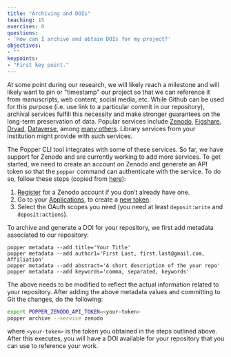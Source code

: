 ```yaml
---
title: "Archiving and DOIs"
teaching: 15
exercises: 0
questions:
- 'How can I archive and obtain DOIs for my project?'
objectives:
- ""
keypoints:
- "First key point."
---
```


At some point during our research, we will likely reach a milestone 
and will likely want to pin or "timestamp" our project so that we can 
reference it from manuscripts, web content, social media, etc. While 
Github can be used for this purpose (i.e. use link to a particular 
commit in our repository), archival services fulfill this 
necessity and make stronger guarantees on the long-term preservation 
of data. Popular services include [Zenodo](https://zenodo.org), 
[Figshare](https://figshare.com),  [Dryad](https://datadryad.org), 
[Dataverse](https://dataverse.org/), among [many 
others](https://www.nature.com/sdata/policies/repositories). Library 
services from your institution might provide with such services.

The Popper CLI tool integrates with some of these services. So far, we 
have support for Zenodo and are currently working to add more 
services. To get started, we need to create an account on Zenodo and 
generate an API token so that the `popper` command can authenticate 
with the service. To do so, follow these steps (copied from 
[here](http://developers.zenodo.org/#creating-a-personal-access-token)):

 1. [Register](https://zenodo.org/signup) for a Zenodo account if you 
    don’t already have one.
 2. Go to your 
    [Applications](https://zenodo.org/account/settings/applications/), 
    to create a [new 
    token](https://zenodo.org/account/settings/applications/tokens/new/).
 3. Select the OAuth scopes you need (you need at least 
    `deposit:write` and `deposit:actions`).

To archive and generate a DOI for your repository, we first add 
metadata associated to our repository:

```
popper metadata --add title='Your Title'
popper metadata --add author1='First Last, first.last@gmail.com, Affiliation'
popper metadata --add abstract='A short description of the your repo'
popper metadata --add keywords='comma, separated, keywords'
```

The above needs to be modified to reflect the actual information 
related to your repository. After adding the above metadata values and 
committing to Git the changes, do the following:

```bash
export POPPER_ZENODO_API_TOKEN=<your-token>
popper archive --service zenodo
```

where `<your-token>` is the token you obtained in the steps outlined 
above. After this executes, you will have a DOI available for your 
repository that you can use to reference your work.
